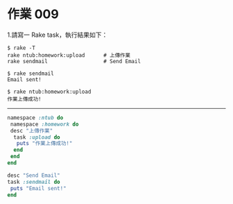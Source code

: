 # 作業 009

1.請寫一 Rake task，執行結果如下：

    $ rake -T
    rake ntub:homework:upload      # 上傳作業
    rake sendmail                  # Send Email

    $ rake sendmail
    Email sent!

    $ rake ntub:homework:upload
    作業上傳成功!
    
---    
        
```ruby
namespace :ntub do
 namespace :homework do
 desc "上傳作業"
  task :upload do
   puts "作業上傳成功!"
  end
 end
end

desc "Send Email"
task :sendmail do
 puts "Email sent!"
end
```